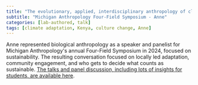 ```yaml
---
title: "The evolutionary, applied, interdisciplinary anthropology of climate adaptation"
subtitle: "Michigan Anthropology Four-Field Symposium - Anne"
categories: [lab-authored, talk]
tags: [climate adaptation, Kenya, culture change, Anne]
---
```

Anne represented biological anthropology as a speaker and panelist for Michigan Anthropology's annual Four-Field Symposium in 2024, focused on sustainability. The resulting conversation focused on locally led adaptation, community engagement, and who gets to decide what counts as sustainable. [The talks and panel discussion, including lots of insights for students, are available here](https://www.youtube.com/live/uP2v8s-AQ3o).
